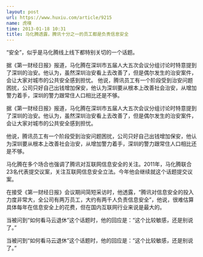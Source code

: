 ```yaml
---
layout: post
url: https://www.huxiu.com/article/9215
name: 虎嗅
time: 2013-01-18 10:31
title: 马化腾透露，腾讯十分之一的员工都是负责信息安全
---
```

“安全”，似乎是马化腾线上线下都特别关切的一个话题。

据《第一财经日报》报道，马化腾在深圳市五届人大五次会议分组讨论时特意提到了深圳的治安。他认为，虽然深圳治安看上去改善了，但是偶尔发生的治安案件，会让大家对城市的公共安全感到担忧。 他说，腾讯员工有一个阶段受到治安问题困扰，公司只好自己出钱增加保安，他认为深圳要从根本上改善社会治安，从增加警力着手，深圳的警力跟常住人口相比还是不够。

据《第一财经日报》报道，马化腾在深圳市五届人大五次会议分组讨论时特意提到了深圳的治安。他认为，虽然深圳治安看上去改善了，但是偶尔发生的治安案件，会让大家对城市的公共安全感到担忧。

他说，腾讯员工有一个阶段受到治安问题困扰，公司只好自己出钱增加保安，他认为深圳要从根本上改善社会治安，从增加警力着手，深圳的警力跟常住人口相比还是不够。

马化腾在多个场合也强调了腾讯对互联网信息安全的关注。2011年，马化腾联合23名代表提交议案，关注互联网信息安全立法。今年他会继续就这个话题提交议案。

在接受《第一财经日报》会议期间简短采访时，他透露，“腾讯对信息安全的投入力度非常大，全公司有两万员工，大约有两千人负责信息安全”，他说，很难估算具体每年在信息安全上的花费，但在国内互联网行业来说是最大的。

当被问到“如何看马云退休”这个话题时，他的回应是：“这个比较敏感，还是别说了。”

当被问到“如何看马云退休”这个话题时，他的回应是：“这个比较敏感，还是别说了。”

